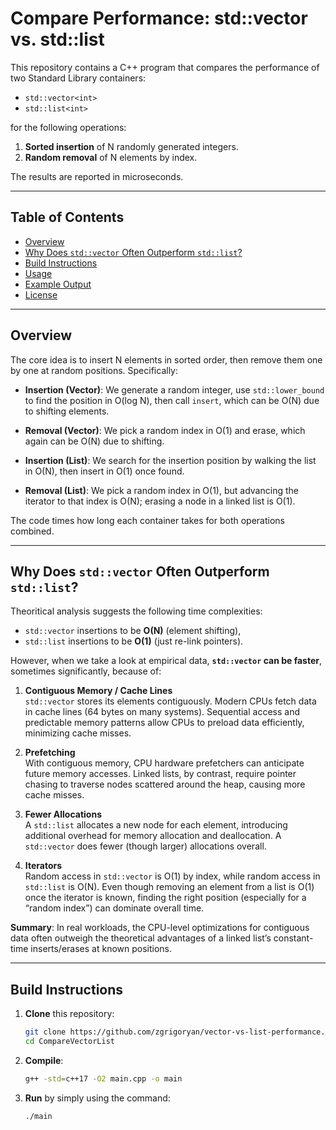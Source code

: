 # Compare Performance: std::vector vs. std::list

This repository contains a C++ program that compares the performance of two Standard Library containers:
- `std::vector<int>`
- `std::list<int>`

for the following operations:

1. **Sorted insertion** of N randomly generated integers.
2. **Random removal** of N elements by index.

The results are reported in microseconds.

---

## Table of Contents

- [Overview](#overview)
- [Why Does `std::vector` Often Outperform `std::list`?](#why-does-stdvector-often-outperform-stdlist)
- [Build Instructions](#build-instructions)
- [Usage](#usage)
- [Example Output](#example-output)
- [License](#license)

---

## Overview

The core idea is to insert N elements in sorted order, then remove them one by one at random positions. Specifically:

- **Insertion (Vector)**: We generate a random integer, use `std::lower_bound` to find the position in O(log N), then call `insert`, which can be O(N) due to shifting elements.
- **Removal (Vector)**: We pick a random index in O(1) and erase, which again can be O(N) due to shifting.

- **Insertion (List)**: We search for the insertion position by walking the list in O(N), then insert in O(1) once found.
- **Removal (List)**: We pick a random index in O(1), but advancing the iterator to that index is O(N); erasing a node in a linked list is O(1).

The code times how long each container takes for both operations combined.

---



## Why Does `std::vector` Often Outperform `std::list`?

Theoritical analysis suggests the following time complexities: 
- `std::vector` insertions to be **O(N)** (element shifting),
- `std::list` insertions to be **O(1)** (just re-link pointers).

However, when we take a look at empirical data, **`std::vector` can be faster**, sometimes significantly, because of:

1. **Contiguous Memory / Cache Lines**  
   `std::vector` stores its elements contiguously. Modern CPUs fetch data in cache lines (64 bytes on many systems). Sequential access and predictable memory patterns allow CPUs to preload data efficiently, minimizing cache misses.

2. **Prefetching**  
   With contiguous memory, CPU hardware prefetchers can anticipate future memory accesses. Linked lists, by contrast, require pointer chasing to traverse nodes scattered around the heap, causing more cache misses.

3. **Fewer Allocations**  
   A `std::list` allocates a new node for each element, introducing additional overhead for memory allocation and deallocation. A `std::vector` does fewer (though larger) allocations overall.

4. **Iterators**  
   Random access in `std::vector` is O(1) by index, while random access in `std::list` is O(N). Even though removing an element from a list is O(1) once the iterator is known, finding the right position (especially for a “random index”) can dominate overall time.

**Summary**: In real workloads, the CPU-level optimizations for contiguous data often outweigh the theoretical advantages of a linked list’s constant-time inserts/erases at known positions.

---

## Build Instructions

1. **Clone** this repository:
   ```bash
   git clone https://github.com/zgrigoryan/vector-vs-list-performance.git
   cd CompareVectorList
   ```

2. **Compile**:
   ```bash
   g++ -std=c++17 -O2 main.cpp -o main
   ```

3. **Run** by simply using the command:
   ```bash
   ./main
   ```

